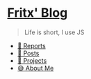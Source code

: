 # [Fritx' Blog](..)

> Life is short, I use JS

- [🔐 Reports](reports/)
- [🌈 Posts](posts.md)
- [🎯 Projects](projects/)
- [😅 About Me](aboutme.md)
